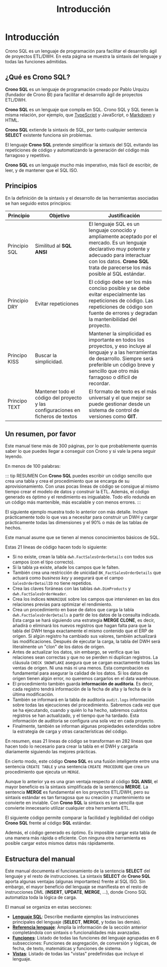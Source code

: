 ﻿---
sidebarDepth: 2
title: Introducción
position: 0
Autogenerated: true
---

# Introducción

Crono SQL es un lenguaje de programación para facilitar el desarrollo ágil de proyectos ETL/DWH. En esta página se muestra la sintaxis del lenguaje y todas las funciones admitidas.

## ¿Qué es Crono SQL?

**Crono SQL** es un lenguaje de programación creado por Pablo Urquizu (fundador de Crono BI) para facilitar el desarrollo ágil de proyectos ETL/DWH.

**Crono SQL** es un lenguaje que compila en SQL. Crono SQL y SQL tienen la misma relación, por ejemplo, que [TypeScript](https://es.wikipedia.org/wiki/TypeScript) y JavaScript, o [Markdown](https://daringfireball.net/projects/markdown/syntax) y HTML. 

**Crono SQL** extiende la sintaxis de SQL, por tanto cualquier sentencia **SELECT** existente funciona sin problemas. 

El lenguaje **Crono SQL** pretende simplificar la sintaxis del SQL evitando las repeticiones de código y automatizando la generación del código más farragoso y repetitivo. 

**Crono SQL** es un lenguaje mucho más imperativo, más fácil de escribir, de leer, y de mantener que el SQL ISO. 


## Principios

En la definición de la sintaxis y el desarrollo de las herramientas asociadas se han seguido estos principios:


| Principio              | Objetivo              | Justificación        |
|------------------------|--------------------------|----------------------|
| Principio SQL          | Similitud al **SQL ANSI** | El lenguaje SQL es un lenguaje conocido y ampliamente aceptado por el mercado. Es un lenguaje declarativo muy potente y adecuado para interactuar con los datos. **Crono SQL** trata de parecerse los más posible al SQL estándar. |
| Principio DRY          | Evitar repeticiones       | El código debe ser los más conciso posible y se debe evitar especialmente las repeticiones de código. Las repeticiones de código son fuente de errores y degradan la mantenibilidad del proyecto. |
| Principo KISS          | Buscar la simplicidad. | Mantener la simplicidad es importante en todos los proyectos, y eso incluye al lenguaje y a las herramientas de desarrollo. Siempre será preferible un código breve y sencillo que otro más farragoso o difícil de recordar.|
| Principo TEXT          | Mantener todo el código del proyecto y las configuraciones en ficheros de textos | El formato de texto es el más universal y el que mejor se puede gestionar desde un sistema de control de versiones como **GIT**. |


## Un resumen, por favor

Este manual tiene más de 300 páginas, por lo que probablemente querrás saber lo que puedes llegar a conseguir con Crono y si vale la pena seguir leyendo.

En menos de 100 palabras:

::: tip RESUMEN
Con **Crono SQL** puedes escribir un código sencillo que crea una tabla y crea el procedimiento que se encarga de su aprovisionamiento. 
Con unas pocas líneas de código se consigue al mismo tiempo crear el modelo de datos y construir la ETL. 
Además, el código generado es óptimo y el rendimiento es inigualable. Todo ello redunda en un código más mantenible, más escalable y con menos errores.
:::


El siguiente ejemplo muestra todo lo anterior con más detalle. Incluye prácticamente todo lo que vas a necesitar para construir un DWH y cargar prácticamente todas las dimensiones y el 90% o más de las tablas de hechos.

Este manual asume que se tienen al menos conocimientos básicos de SQL.

<view-sql-code fileName="ConceptDemo1"/>

Estas 21 líneas de código hacen todo lo siguiente:

- Si no existe, crean la tabla `dwh.FactSalesOrderDetails` con todos sus campos (con el tipo correcto).
- Si la tabla ya existe, añade los campos que le falten.
- También crea una restricción de unicidad `BK_FactSalesOrderDetails` que actuará como *business key* y asegurará que el campo `SalesOrderDetailID` no tiene repetidos.
- Crea las claves foráneas con las tablas `dwh.DimProducts` y `dwh.FactSalesOrderHeader`.
- Crea los índices `NONUNIQUE` sobre los campos que intervienen en las dos relaciones previas para optimizar el rendimiento.
- Crea un procedimiento en base de datos que carga la tabla `dwh.FactSalesOrderDetails` a partir de los datos de la consulta indicada. Esta carga se hará siguiendo una estrategia **MERGE CLONE**, es decir, añadirá o eliminará los nuevos registros que hagan falta para que la tabla del DWH tenga exactamente el mismo contenido que el ERP de origen. Si algún registro ha cambiado sus valores, también actualizará las modificaciones. Después de ejecutar la carga, la tabla del DWH será literalmente un "clon" de los datos de origen.
- Antes de actualizar los datos, sin embargo, se verifica que las relaciones sean correctas y que no se pierden ni duplican registros. La cláusula `CHECK SNOWFLAKE` asegura que se cargan exactamente todas las ventas de origen. Ni una más ni una menos. Esta comprobación es fundamental para asegurar la calidad de los datos. Si los datos de origen tienen algún error, no queremos cargarlos en el data warehouse.
- El procedimiento también guarda **información de auditoria**. Es decir, cada registro tendrá información de la fecha de alta y la fecha de la última modificación.
- También se informará en la tabla de auditoría `audit.logs` información sobre todas las ejecuciones del procedimiento. Sabremos cada vez que se ha ejecutando, cuando y quién lo ha hecho, sabremos cuántos registros se han actualizado, y el tiempo que ha tardado. Esta información de auditoria se configura una sola vez en cada proyecto.
- Finalmente, también se informan algunas propiedades extendidas sobre la estrategia de carga y otras características del código.

En resumen, esas 21 lineas de código se transforman en 282 líneas que hacen todo lo necesario para crear la tabla en el DWH y cargarla diariamente siguiendo las mejores prácticas.

En cierto modo, este código **Crono SQL** es una fusión inteligente entre una sentencia `CREATE TABLE` y una sentencia `CREATE PROCEDURE` que crea un procedimiento que ejecuta un `MERGE`. 

Aunque lo anterior ya es una gran ventaja respecto al código **SQL ANSI**, el mayor beneficio es la sintaxis simplificada de la sentencia **MERGE**. La sentencia **MERGE** es fundamental en los proyectos ETL/DWH, pero su sintaxis estándar es tan farragosa que su creación y mantenimiento se convierte en inviable. Con **Crono SQL** la sintaxis es tan sencilla que convierte innecesario utilizar cualquier otra herramienta ETL.

El siguiente código permite comparar la facilidad y legibilidad del código **Crono SQL** frente al código **SQL** estándar.


<view-sql-code fileName="ConceptDemo2"/>

Además, el código generado es óptimo. Es imposible cargar esta tabla de una manera más rápida o eficiente. Con ninguna otra herramienta es posible cargar estos mismos datos más rápidamente.


## Estructura del manual



Este manual documenta el funcionamiento de la sentencia **SELECT** del lenguaje y el resto de instrucciones. La sintaxis **SELECT** de **Crono SQL** aporta algunas ventajas (algunas importantes) frente al SQL ISO. Sin embargo, el mayor beneficio del lenguaje se manifiesta en el resto de instrucciones DML (**INSERT**, **UPDATE**, **MERGE**, …), donde Crono SQL automatiza toda la lógica de carga. 

El manual se organiza en estas secciones:

- [**Lenguaje SQL**](/sql/language/): Describe mediante ejemplos las instrucciones principales del lenguaje (**SELECT**, **MERGE**, y todas las demás).
- [**Referencia lenguaje**](/sql/reference/): Amplia la información de la sección anterior completándola con sintaxis o funcionalidades más avanzadas.
- [**Funciones**](/sql/functions/): Listado de todas las funciones del lenguaje agrupadas en 6 subsecciones: Funciones de asgregación, de conversión y lógicas, de fecha, de texto, matemáticas y funciones de sistema.
- [**Vistas**](/sql/views/): Listado de todas las "vistas" predefinidas que incluye el lenguaje.
